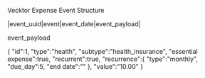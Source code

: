 Vecktor Expense Event Structure

|event_uuid|event|event_date|event_payload|

event_payload

{
    "id":1,
    "type":"health",
    "subtype":"health_insurance",
    "essential expense":true,
    "recurrent":true,
    "recurrence":{
      "type":"monthly",
      "due_day":5,
      "end date":""
    },
    "value":"10.00"
  }


